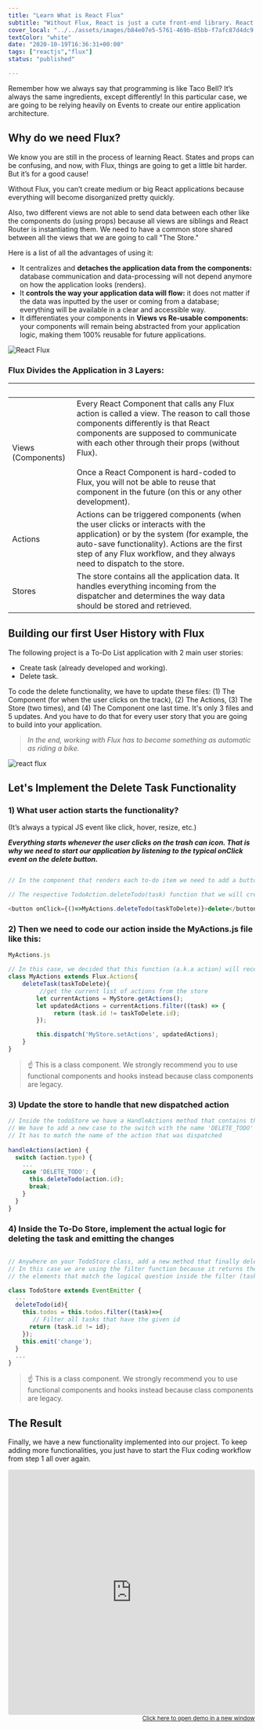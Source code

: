 ```yaml
---
title: "Learn What is React Flux"
subtitle: "Without Flux, React is just a cute front-end library. React Flux will make it a framework, giving your application a defined structure, taking care of the data-processing layer, and more about flux."
cover_local: "../../assets/images/b84e07e5-5761-469b-85bb-f7afc87d4dc9.png"
textColor: "white"
date: "2020-10-19T16:36:31+00:00"
tags: ["reactjs","flux"]
status: "published"

---
```


Remember how we always say that programming is like Taco Bell? It’s always the same ingredients, except differently! In this particular case, we are going to be relying heavily on Events to create our entire application architecture.

## Why do we need Flux?

We know you are still in the process of learning React. States and props can be confusing, and now, with Flux, things are going to get a little bit harder. But it’s for a good cause!

Without Flux, you can’t create medium or big React applications because everything will become disorganized pretty quickly.

Also, two different views are not able to send data between each other like the components do (using props) because all views are siblings and React Router is instantiating them. We need to have a common store shared between all the views that we are going to call "The Store."

Here is a list of all the advantages of using it:

+ It centralizes and **detaches the application data from the components:** database communication and data-processing will not depend anymore on how the application looks (renders).
+ It **controls the way your application data will flow:** it does not matter if the data was inputted by the user or coming from a database; everything will be available in a clear and accessible way.
+ It differentiates your components in **Views vs Re-usable components:** your components will remain being abstracted from your application logic, making them 100% reusable for future applications.

![React Flux](https://github.com/breatheco-de/content/blob/master/src/assets/images/aa1a5994-8de9-4d24-99ce-3a0d686c30bd.png?raw=true)

### Flux Divides the Application in 3 Layers:

|&nbsp;     |&nbsp;       |
|:-----------|:----------------|
Views (Components)     |Every React Component that calls any Flux action is called a view. The reason to call those components differently is that React components are supposed to communicate with each other through their props (without Flux).<br> <br>Once a React Component is hard-coded to Flux, you will not be able to reuse that component in the future (on this or any other development).       |
|Actions       |Actions can be triggered components (when the user clicks or interacts with the application) or by the system (for example, the auto-save functionality). Actions are the first step of any Flux workflow, and they always need to dispatch to the store.      |
|Stores        |The store contains all the application data. It handles everything incoming from the dispatcher and determines the way data should be stored and retrieved.            |

## Building our first User History with Flux

The following project is a To-Do List application with 2 main user stories:

+ Create task (already developed and working).
+ Delete task.

To code the delete functionality, we have to update these files: (1) The Component (for when the user clicks on the track), (2) The Actions, (3) The Store (two times), and (4) The Component one last time. It's only 3 files and 5 updates. And you have to do that for every user story that you are going to build into your application.

> *In the end, working with Flux has to become something as automatic as riding a bike.*

![react flux](https://github.com/breatheco-de/content/blob/master/src/assets/images/77c93bfa-92cb-44e3-a7c5-c959e27c5ccc.jpeg?raw=true)

## Let's Implement the Delete Task Functionality

### 1) What user action starts the functionality?

(It’s always a typical JS event like click, hover, resize, etc.)

***Everything starts whenever the user clicks on the trash can icon. That is why we need to start our application by listening to the typical onClick event on the delete button.***

```javascript

// In the component that renders each to-do item we need to add a button and also an onClick listener that calls 

// The respective TodoAction.deleteTodo(task) function that we will create on the actions: 

<button onClick={()=>MyActions.deleteTodo(taskToDelete)}>delete</button>
```

### 2) Then we need to code our action inside the MyActions.js file like this:

```javascript
MyActions.js

// In this case, we decided that this function (a.k.a action) will receive the ID of the task to be deleted. 
class MyActions extends Flux.Actions{
    deleteTask(taskToDelete){
         //get the current list of actions from the store 
        let currentActions = MyStore.getActions();
        let updatedActions = currentActions.filter((task) => {
             return (task.id != taskToDelete.id);
        });

        this.dispatch('MyStore.setActions', updatedActions);
    }
}
```

> ☝ This is a class component. We strongly recommend you to use functional components and hooks instead because class components are legacy.

### 3) Update the store to handle that new dispatched action

```javascript
// Inside the todoStore we have a HandleActions method that contains the logic to handle each dispatched action
// We have to add a new case to the switch with the name 'DELETE_TODO'  
// It has to match the name of the action that was dispatched
  
handleActions(action) {
  switch (action.type) {
    ...
    case 'DELETE_TODO': {
      this.deleteTodo(action.id);
      break;
    }
  }
}
```

### 4) Inside the To-Do Store, implement the actual logic for deleting the task and emitting the changes

```javascript

// Anywhere on your TodoStore class, add a new method that finally deletes the task from the todo list. 
// In this case we are using the filter function because it returns the same array but only with 
// the elements that match the logical question inside the filter (task.id != id) 

class TodoStore extends EventEmitter {
  ...
  deleteTodo(id){
    this.todos = this.todos.filter((task)=>{
       // Filter all tasks that have the given id 
      return (task.id != id);
    });
    this.emit('change');
  }
  ...
}
```

> ☝ This is a class component. We strongly recommend you to use functional components and hooks instead because class components are legacy.

## The Result

Finally, we have a new functionality implemented into our project. To keep adding more functionalities, you just have to start the Flux coding workflow from step 1 all over again.

<iframe src="https://codesandbox.io/embed/j1nvpono23" style="width:100%; height:500px; border:0; border-radius: 4px; overflow:hidden;" sandbox="allow-modals allow-forms allow-popups allow-scripts allow-same-origin"></iframe>

<div align="right"><small><a href="https://codesandbox.io/embed/j1nvpono23">Click here to open demo in a new window</a></small></div>



